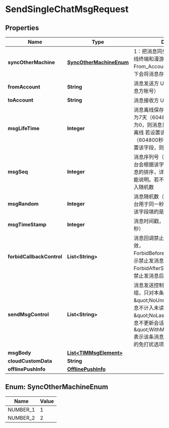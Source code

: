 

# SendSingleChatMsgRequest


## Properties

| Name | Type | Description | Notes |
|------------ | ------------- | ------------- | -------------|
|**syncOtherMachine** | [**SyncOtherMachineEnum**](#SyncOtherMachineEnum) | 1：把消息同步到 From_Account 在线终端和漫游上；2：消息不同步至 From_Account；若不填写默认情况下会将消息存 From_Account 漫游 |  [optional] |
|**fromAccount** | **String** | 消息发送方 UserID（用于指定发送消息方帐号） |  [optional] |
|**toAccount** | **String** | 消息接收方 UserID |  |
|**msgLifeTime** | **Integer** | 消息离线保存时长（单位：秒），最长为7天（604800秒） 若设置该字段为0，则消息只发在线用户，不保存离线 若设置该字段超过7天（604800秒），仍只保存7天 若不设置该字段，则默认保存7天 |  [optional] |
|**msgSeq** | **Integer** | 消息序列号（32位无符号整数），后台会根据该字段去重及进行同秒内消息的排序，详细规则请看本接口的功能说明。若不填该字段，则由后台填入随机数 |  [optional] |
|**msgRandom** | **Integer** | 消息随机数（32位无符号整数），后台用于同一秒内的消息去重。请确保该字段填的是随机 |  |
|**msgTimeStamp** | **Integer** | 消息时间戳，UNIX 时间戳（单位：秒） |  [optional] |
|**forbidCallbackControl** | **List&lt;String&gt;** | 消息回调禁止开关，只对本条消息有效，ForbidBeforeSendMsgCallback 表示禁止发消息前回调，ForbidAfterSendMsgCallback 表示禁止发消息后回调 |  [optional] |
|**sendMsgControl** | **List&lt;String&gt;** | 消息发送控制选项，是一个 String 数组，只对本条消息有效。\&quot;NoUnread\&quot;表示该条消息不计入未读数。\&quot;NoLastMsg\&quot;表示该条消息不更新会话列表。\&quot;WithMuteNotifications\&quot;表示该条消息的接收方对发送方设置的免打扰选项生效（默认不生效）。 |  [optional] |
|**msgBody** | [**List&lt;TIMMsgElement&gt;**](TIMMsgElement.md) |  |  |
|**cloudCustomData** | **String** |  |  [optional] |
|**offlinePushInfo** | [**OfflinePushInfo**](OfflinePushInfo.md) |  |  [optional] |



## Enum: SyncOtherMachineEnum

| Name | Value |
|---- | -----|
| NUMBER_1 | 1 |
| NUMBER_2 | 2 |



